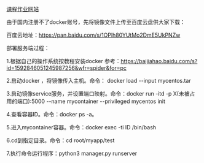 [课程作业网站](http://uml163.github.io/UML/.)


由于国内注册不了docker账号，先将镜像文件上传至百度云盘供大家下载：

百度云地址：https://pan.baidu.com/s/1OPlh80YUtMo2DmE5UkPNZw

部署服务端过程：

1.根据自己的操作系统按教程安装docker 参考：https://baijiahao.baidu.com/s?id=1592846051245987256&wfr=spider&for=pc

2.启动docker ，将镜像传入主机。命令： docker load  --input mycentos.tar

3.启动镜像service服务，并设置端口映射。命令：docker run -itd -p X(未被占用的端口):5000 --name mycontainer --privileged  mycentos init

4.查看容器ID。命令：docker ps -a。

5.进入mycontainer容器。命令：docker exec -ti ID /bin/bash

6.cd到指定目录。命令：cd root/myapp/test

7.执行命令运行程序：python3 manager.py runserver
